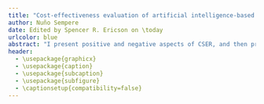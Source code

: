 ```yaml
---
title: "Cost-effectiveness evaluation of artificial intelligence-based existential risk reduction work at the Centre for the Study of Existential Risk"
author: Nuño Sempere
date: Edited by Spencer R. Ericson on \today
urlcolor: blue
abstract: "I present positive and negative aspects of CSER, and then present a synthesis of CSER as an opportunity for impact. I model its impact and apply a threshold model. I find that CSER’s AI work beats a strict threshold for a risk-neutral donor, averting about 3.17 basis points of existential risk per million dollars donated (mean estimate). I discuss modelling choices and caveats, and conclude with two recommendations: seek to reduce funging within CSER, and then make a restricted donation to their AI work."
header:
  - \usepackage{graphicx}
  - \usepackage{caption}
  - \usepackage{subcaption} 
  - \usepackage{subfigure}
  - \captionsetup{compatibility=false}
---
```


